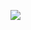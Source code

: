 
![](https://github-readme-stats.vercel.app/api?username=BeggarLan&count_private=true&theme=dark&show_icons=true)
